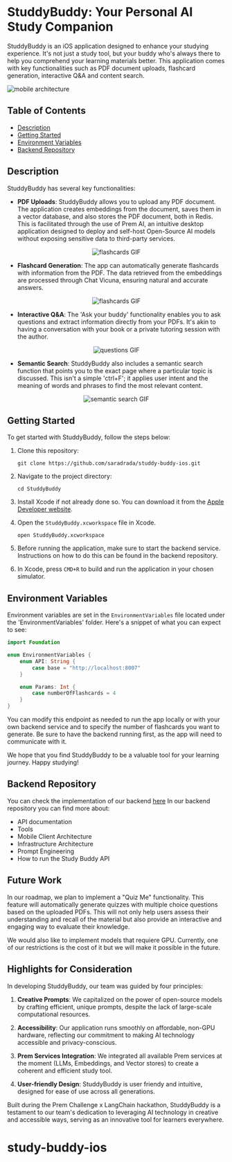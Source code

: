 # StuddyBuddy: Your Personal AI Study Companion

StuddyBuddy is an iOS application designed to enhance your studying experience. It's not just a study tool, but your buddy who's always there to help you comprehend your learning materials better. This application comes with key functionalities such as PDF document uploads, flashcard generation, interactive Q&A and content search.

![mobile architecture](https://github.com/yesid-lopez/study-buddy-api/blob/main/assets/mobile%20architecture.svg)

## Table of Contents

- [Description](#description)
- [Getting Started](#getting-started)
- [Environment Variables](#environment-variables)
- [Backend Repository](#backend-repository)

## Description

StuddyBuddy has several key functionalities:

- **PDF Uploads**: StuddyBuddy allows you to upload any PDF document. The application creates embeddings from the document, saves them in a vector database, and also stores the PDF document, both in Redis. This is facilitated through the use of Prem AI, an intuitive desktop application designed to deploy and self-host Open-Source AI models without exposing sensitive data to third-party services.

<p align="center">
  <img src="https://media.giphy.com/media/6svISx2E2o1oJqxTXT/giphy.gif" alt="flashcards GIF">
</p>

- **Flashcard Generation**: The app can automatically generate flashcards with information from the PDF. The data retrieved from the embeddings are processed through Chat Vicuna, ensuring natural and accurate answers.

<p align="center">
  <img src="https://media.giphy.com/media/2F8UfzSeD6GGmXisuJ/giphy.gif" alt="flashcards GIF">
</p>

- **Interactive Q&A**: The 'Ask your buddy' functionality enables you to ask questions and extract information directly from your PDFs. It's akin to having a conversation with your book or a private tutoring session with the author. 

<p align="center">
  <img src="https://media.giphy.com/media/BocVOJVzKySmnZJO1w/giphy.gif" alt="questions GIF">
</p>

- **Semantic Search**: StuddyBuddy also includes a semantic search function that points you to the exact page where a particular topic is discussed. This isn't a simple 'ctrl+F'; it applies user intent and the meaning of words and phrases to find the most relevant content.

<p align="center">
  <img src="https://media.giphy.com/media/wFFdAwrhJYilQOk3iM/giphy.gif" alt="semantic search GIF">
</p>

## Getting Started

To get started with StuddyBuddy, follow the steps below:

1. Clone this repository: 
    ```
    git clone https://github.com/saradrada/studdy-buddy-ios.git
    ```

2. Navigate to the project directory: 
    ```
    cd StuddyBuddy
    ```

3. Install Xcode if not already done so. You can download it from the [Apple Developer website](https://developer.apple.com/xcode/).

4. Open the `StuddyBuddy.xcworkspace` file in Xcode.
    ```
    open StuddyBuddy.xcworkspace
    ```

5. Before running the application, make sure to start the backend service. Instructions on how to do this can be found in the backend repository.

6. In Xcode, press `CMD+R` to build and run the application in your chosen simulator.

## Environment Variables

Environment variables are set in the `EnvironmentVariables` file located under the 'EnvironmentVariables' folder. Here's a snippet of what you can expect to see:

```swift
import Foundation

enum EnvironmentVariables {
    enum API: String {
        case base = "http://localhost:8007"
    }

    enum Params: Int {
        case numberOfFlashcards = 4
    }
}
```

You can modify this endpoint as needed to run the app locally or with your own backend service and to specify the number of flashcards you want to generate. Be sure to have the backend running first, as the app will need to communicate with it.

We hope that you find StuddyBuddy to be a valuable tool for your learning journey. Happy studying!

## Backend Repository


You can check the implementation of our backend [here](https://github.com/yesid-lopez/study-buddy-api)
In our backend repository you can find more about: 
- API documentation
- Tools
- Mobile Client Architecture
- Infrastructure Architecture
- Prompt Engineering
- How to run the Study Buddy API

## Future Work

In our roadmap, we plan to implement a "Quiz Me" functionality. This feature will automatically generate quizzes with multiple choice questions based on the uploaded PDFs. This will not only help users assess their understanding and recall of the material but also provide an interactive and engaging way to evaluate their knowledge.

We would also like to implement models that requiere GPU. Currently, one of our restrictions is the cost of it but we will make it possible in the future.

## Highlights for Consideration

In developing StuddyBuddy, our team was guided by four principles:

1. **Creative Prompts**: We capitalized on the power of open-source models by crafting efficient, unique prompts, despite the lack of large-scale computational resources.

2. **Accessibility**: Our application runs smoothly on affordable, non-GPU hardware, reflecting our commitment to making AI technology accessible and privacy-conscious.

3. **Prem Services Integration**: We integrated all available Prem services at the moment (LLMs, Embeddings, and Vector stores) to create a coherent and efficient study tool.

4. **User-friendly Design**: StuddyBuddy is user friendy and intuitive, designed for ease of use across all generations.

Built during the Prem Challenge x LangChain hackathon, StuddyBuddy is a testament to our team's dedication to leveraging AI technology in creative and accessible ways, serving as an innovative tool for learners everywhere.


# study-buddy-ios
